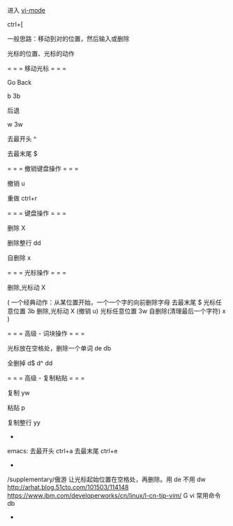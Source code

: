 
进入 [vi-mode](https://github.com/robbyrussell/oh-my-zsh/tree/master/plugins/vi-mode)

ctrl+[

一般思路：移动到对的位置，然后输入或删除

光标的位置、光标的动作

= = = 移动光标 = = =

Go Back

b
3b

后退

w
3w

去最开头
^

去最末尾
$

= = = 撤销键盘操作 = = =

撤销
u

重做
ctrl+r

= = = 键盘操作 = = =

删除
X

删除整行
dd

自删除
x

= = = 光标操作 = = =

删除,光标动
X

(
一个经典动作：从某位置开始，一个一个字的向前删除字母
去最末尾        $
光标任意位置    3b
删除,光标动     X
(撤销 u)
光标任意位置    3w
自删除(清理最后一个字符) x
)

= = = 高级 - 词块操作 = = =

光标放在空格处，删除一个单词
de
db

全删掉
d$
d^
dd

= = = 高级 - 复制粘贴 = = =

复制
yw

粘贴
p

复制整行
yy

-

emacs:
去最开头 ctrl+a
去最末尾 ctrl+e

-

/supplementary/傲游
让光标起始位置在空格处，再删除。用 de 不用 dw 
http://arhat.blog.51cto.com/101503/114148
https://www.ibm.com/developerworks/cn/linux/l-cn-tip-vim/
G vi 常用命令 db

-

